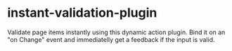 # instant-validation-plugin
Validate page items instantly using this dynamic action plugin. Bind it on an "on Change" event and immediatelly get a feedback if the input is valid. 
